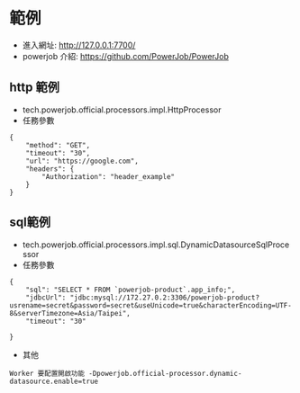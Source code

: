 # 範例
- 進入網址: http://127.0.0.1:7700/
- powerjob 介紹: https://github.com/PowerJob/PowerJob
## http 範例
- tech.powerjob.official.processors.impl.HttpProcessor
- 任務參數
```
{
	"method": "GET",
	"timeout": "30",
	"url": "https://google.com",
	"headers": {
		"Authorization": "header_example"
	}
}
```

## sql範例
- tech.powerjob.official.processors.impl.sql.DynamicDatasourceSqlProcessor
- 任務參數
```
{
	"sql": "SELECT * FROM `powerjob-product`.app_info;",
	"jdbcUrl": "jdbc:mysql://172.27.0.2:3306/powerjob-product?usrename=secret&password=secret&useUnicode=true&characterEncoding=UTF-8&serverTimezone=Asia/Taipei",
	"timeout": "30"

}
```
- 其他
```
Worker 要配置開啟功能 -Dpowerjob.official-processor.dynamic-datasource.enable=true
```
